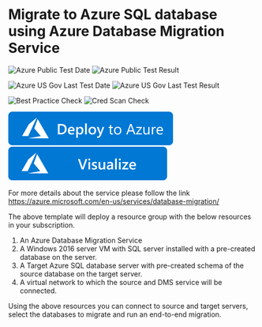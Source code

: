 # Migrate to Azure SQL database using Azure Database Migration Service

![Azure Public Test Date](https://azurequickstartsservice.blob.core.windows.net/badges/101-azure-database-migration-service/PublicLastTestDate.svg)
![Azure Public Test Result](https://azurequickstartsservice.blob.core.windows.net/badges/101-azure-database-migration-service/PublicDeployment.svg)

![Azure US Gov Last Test Date](https://azurequickstartsservice.blob.core.windows.net/badges/101-azure-database-migration-service/FairfaxLastTestDate.svg)
![Azure US Gov Last Test Result](https://azurequickstartsservice.blob.core.windows.net/badges/101-azure-database-migration-service/FairfaxDeployment.svg)

![Best Practice Check](https://azurequickstartsservice.blob.core.windows.net/badges/101-azure-database-migration-service/BestPracticeResult.svg)
![Cred Scan Check](https://azurequickstartsservice.blob.core.windows.net/badges/101-azure-database-migration-service/CredScanResult.svg)

[![Deploy To Azure](https://raw.githubusercontent.com/Azure/azure-quickstart-templates/master/1-CONTRIBUTION-GUIDE/images/deploytoazure.svg?sanitize=true)](https://portal.azure.com/#create/Microsoft.Template/uri/https%3A%2F%2Fraw.githubusercontent.com%2FAzure%2Fazure-quickstart-templates%2Fmaster%2F101-azure-database-migration-service%2Fazuredeploy.json)  [![Visualize](https://raw.githubusercontent.com/Azure/azure-quickstart-templates/master/1-CONTRIBUTION-GUIDE/images/visualizebutton.svg?sanitize=true)](http://armviz.io/#/?load=https%3A%2F%2Fraw.githubusercontent.com%2FAzure%2Fazure-quickstart-templates%2Fmaster%2F101-azure-database-migration-service%2Fazuredeploy.json)



For more details about the service please follow the link https://azure.microsoft.com/en-us/services/database-migration/

The above template will deploy a resource group with the below resources in your subscription.
1) An Azure Database Migration Service
2) A Windows 2016 server VM with SQL server installed with a pre-created database on the server.
3) A Target Azure SQL database server with pre-created schema of the source database on the target server.
4) A virtual network to which the source and DMS service will be connected.

Using the above resources you can connect to source and target servers, select the databases to migrate and run an end-to-end migration.


